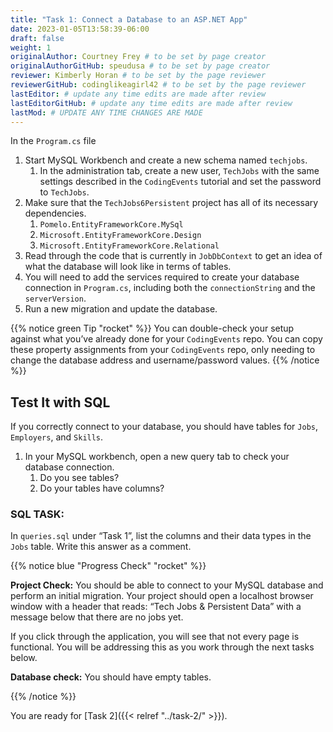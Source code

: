 ```yaml
---
title: "Task 1: Connect a Database to an ASP.NET App"
date: 2023-01-05T13:58:39-06:00
draft: false
weight: 1
originalAuthor: Courtney Frey # to be set by page creator
originalAuthorGitHub: speudusa # to be set by page creator
reviewer: Kimberly Horan # to be set by the page reviewer
reviewerGitHub: codinglikeagirl42 # to be set by the page reviewer
lastEditor: # update any time edits are made after review
lastEditorGitHub: # update any time edits are made after review
lastMod: # UPDATE ANY TIME CHANGES ARE MADE
---
```


In the `Program.cs` file

1. Start MySQL Workbench and create a new schema named `techjobs`.
   1. In the administration tab, create a new user, `TechJobs` with the same settings described in the `CodingEvents` tutorial and set the password to `TechJobs`.
1. Make sure that the `TechJobs6Persistent` project has all of its necessary dependencies.
   1. `Pomelo.EntityFrameworkCore.MySql`
   1. `Microsoft.EntityFrameworkCore.Design`
   1. `Microsoft.EntityFrameworkCore.Relational`
1. Read through the code that is currently in `JobDbContext` to get an idea of what the database will look like in terms of tables.
1. You will need to add the services required to create your database connection in `Program.cs`, including both the `connectionString` and the `serverVersion`.
1. Run a new migration and update the database.

{{% notice green Tip "rocket" %}}
You can double-check your setup against what you’ve already done for your `CodingEvents` repo. You can copy these property assignments from your `CodingEvents` repo, only needing to change the database address and username/password values.
{{% /notice %}}

## Test It with SQL
If you correctly connect to your database, you should have tables for `Jobs`, `Employers`, and `Skills`.

1. In your MySQL workbench, open a new query tab to check your database connection.
   1. Do you see tables?
   1. Do your tables have columns?

### SQL TASK: 
In `queries.sql` under “Task 1”, list the columns and their data types in the `Jobs` table.  Write this answer as a comment. 

{{% notice blue "Progress Check" "rocket" %}}

**Project Check:** You should be able to connect to your MySQL database and perform an initial migration. Your project should open a localhost browser window with a header that reads: “Tech Jobs & Persistent Data” with a message below that there are no jobs yet.

If you click through the application, you will see that not every page is functional.  You will be addressing this as you work through the next tasks below.

**Database check:** You should have empty tables.

{{% /notice %}}

You are ready for [Task 2]({{< relref "../task-2/" >}}).
